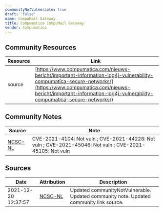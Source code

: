 ```yaml
---
communityNotVulnerable: true
draft: 'false'
name: CompuMail Gateway
title: Compumatica CompuMail Gateway
vendor: Compumatica
---
```



## Community Resources
| Resource | Link |
| --- | --- |
| source | [https://www.compumatica.com/nieuws-bericht/important-information-log4j-vulnerability-compumatica-secure-networks/](https://www.compumatica.com/nieuws-bericht/important-information-log4j-vulnerability-compumatica-secure-networks/) |

## Community Notes
| Source | Note |
| --- | --- |
| [NCSC-NL](https://github.com/NCSC-NL/log4shell/blob/main/software/README.md) | CVE-2021-4104: Not vuln ; CVE-2021-44228: Not vuln ; CVE-2021-45046: Not vuln ; CVE-2021-45105: Not vuln </ul> |

## Sources
| Date | Attribution | Description |
| --- | --- | --- |
| 2021-12-20 12:37:57 | [NCSC-NL](https://github.com/NCSC-NL/log4shell/blob/main/software/README.md) | Updated communityNotVulnerable. Updated community note. Updated community link source.  |
